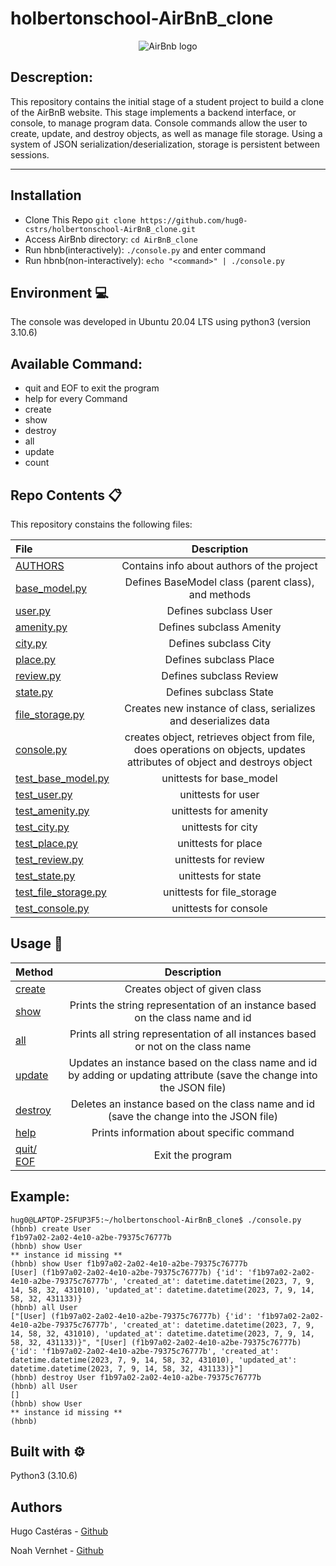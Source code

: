 # holbertonschool-AirBnB_clone
<p align="center"><img src="https://camo.githubusercontent.com/a0c52a69dc410e983b8c63fa4aa57e83cb4157cd/68747470733a2f2f73332e616d617a6f6e6177732e636f6d2f696e7472616e65742d70726f6a656374732d66696c65732f686f6c626572746f6e7363686f6f6c2d6869676865722d6c6576656c5f70726f6772616d6d696e672b2f3236332f4842544e2d68626e622d46696e616c2e706e67" alt="AirBnb  logo"></p>

## Descreption:
This repository contains the initial stage of a student project to build a clone of the AirBnB website. This stage implements a backend interface, or console, to manage program data. Console commands allow the user to create, update, and destroy objects, as well as manage file storage. Using a system of JSON serialization/deserialization, storage is persistent between sessions.

---
## Installation
* Clone This Repo `git clone https://github.com/hug0-cstrs/holbertonschool-AirBnB_clone.git`
* Access AirBnb directory: `cd AirBnB_clone`
* Run hbnb(interactively): `./console.py` and enter command
* Run hbnb(non-interactively): `echo "<command>" | ./console.py`

## Environment :computer:
The console was developed in Ubuntu 20.04 LTS using python3 (version 3.10.6)

## Available Command:
* quit and EOF to exit the program
* help for every Command
* create 
* show
* destroy
* all
* update
* count

## Repo Contents :clipboard:
This repository constains the following files:

|   **File**   |   **Description**   |
| :-------------- | :---------------------: |
|[AUTHORS](./AUTHORS) | Contains info about authors of the project |
|[base_model.py](./models/base_model.py) | Defines BaseModel class (parent class), and methods |
|[user.py](./models/user.py) | Defines subclass User |
|[amenity.py](./models/amenity.py) | Defines subclass Amenity |
|[city.py](./models/city.py)| Defines subclass City |
|[place.py](./models/place.py)| Defines subclass Place |
|[review.py](./models/review.py) | Defines subclass Review |
|[state.py](./models/state.py) | Defines subclass State |
|[file_storage.py](./models/engine/file_storage.py) | Creates new instance of class, serializes and deserializes data |
|[console.py](./console.py) | creates object, retrieves object from file, does operations on objects, updates attributes of object and destroys object |
|[test_base_model.py](./tests/test_models/test_base_model.py) | unittests for base_model |
|[test_user.py](./tests/test_models/test_user.py) | unittests for user |
|[test_amenity.py](./tests/test_models/test_amenity.py) | unittests for amenity |
|[test_city.py](./tests/test_models/test_city.py) | unittests for city |
|[test_place.py](./tests/test_models/test_place.py) | unittests for place |
|[test_review.py](./tests/test_models/test_review.py) | unittests for review |
|[test_state.py](./tests/test_models/test_state.py) | unittests for state |
|[test_file_storage.py](./tests/test_models/test_engine/test_file_storage.py) | unittests for file_storage |
|[test_console.py](./tests/test_console.py) | unittests for console |

## Usage :wrench:

|   **Method**   |   **Description**   |
| :-------------- | :---------------------: |
|[create](./console.py) | Creates object of given class |
|[show](./console.py) | Prints the string representation of an instance based on the class name and id |
|[all](./console.py) | Prints all string representation of all instances based or not on the class name |
|[update](./console.py) | Updates an instance based on the class name and id by adding or updating attribute (save the change into the JSON file) |
|[destroy](./console.py)| Deletes an instance based on the class name and id (save the change into the JSON file) |
|[help](./console.py)| Prints information about specific command |
|[quit/ EOF](./console.py)| Exit the program |

## Example:

```
hug0@LAPTOP-25FUP3F5:~/holbertonschool-AirBnB_clone$ ./console.py 
(hbnb) create User
f1b97a02-2a02-4e10-a2be-79375c76777b
(hbnb) show User
** instance id missing **
(hbnb) show User f1b97a02-2a02-4e10-a2be-79375c76777b
[User] (f1b97a02-2a02-4e10-a2be-79375c76777b) {'id': 'f1b97a02-2a02-4e10-a2be-79375c76777b', 'created_at': datetime.datetime(2023, 7, 9, 14, 58, 32, 431010), 'updated_at': datetime.datetime(2023, 7, 9, 14, 58, 32, 431133)}
(hbnb) all User
["[User] (f1b97a02-2a02-4e10-a2be-79375c76777b) {'id': 'f1b97a02-2a02-4e10-a2be-79375c76777b', 'created_at': datetime.datetime(2023, 7, 9, 14, 58, 32, 431010), 'updated_at': datetime.datetime(2023, 7, 9, 14, 58, 32, 431133)}", "[User] (f1b97a02-2a02-4e10-a2be-79375c76777b) {'id': 'f1b97a02-2a02-4e10-a2be-79375c76777b', 'created_at': datetime.datetime(2023, 7, 9, 14, 58, 32, 431010), 'updated_at': datetime.datetime(2023, 7, 9, 14, 58, 32, 431133)}"]
(hbnb) destroy User f1b97a02-2a02-4e10-a2be-79375c76777b
(hbnb) all User
[]
(hbnb) show User
** instance id missing **
(hbnb) 
```

## Built with :gear:
Python3 (3.10.6)


## Authors
Hugo Castéras - [Github](https://github.com/hug0-cstrs)

Noah Vernhet - [Github](https://github.com/truuue)

